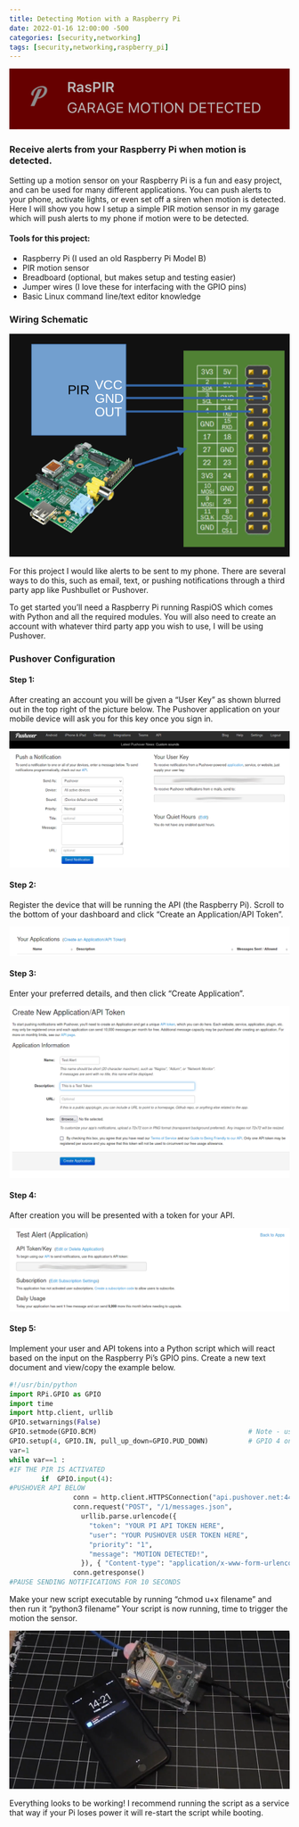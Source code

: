 ```yaml
---
title: Detecting Motion with a Raspberry Pi
date: 2022-01-16 12:00:00 -500
categories: [security,networking]
tags: [security,networking,raspberry_pi]
---
```


![featured_image](/assets/paspir/PIR-Alert.webp)

### Receive alerts from your Raspberry Pi when motion is detected.

Setting up a motion sensor on your Raspberry Pi is a fun and easy project, and can be used for many different applications. You can push alerts to your phone, activate lights, or even set off a siren when motion is detected. Here I will show you how I setup a simple PIR motion sensor in my garage which will push alerts to my phone if motion were to be detected.

#### Tools for this project:

* Raspberry Pi (I used an old Raspberry Pi Model B)
* PIR motion sensor
* Breadboard (optional, but makes setup and testing easier)
* Jumper wires (I love these for interfacing with the GPIO pins)
* Basic Linux command line/text editor knowledge

### Wiring Schematic

![wiring_schematic](/assets/paspir/schematic.png)

For this project I would like alerts to be sent to my phone. There are several ways to do this, such as email, text, or pushing notifications through a third party app like Pushbullet or Pushover.

To get started you’ll need a Raspberry Pi running RaspiOS which comes with Python and all the required modules. You will also need to create an account with whatever third party app you wish to use, I will be using Pushover.

### Pushover Configuration

#### Step 1:

After creating an account you will be given a “User Key” as shown blurred out in the top right of the picture below. The Pushover application on your mobile device will ask you for this key once you sign in.

![pushover_setup](/assets/paspir/pushover_user_key.png)

#### Step 2:

Register the device that will be running the API (the Raspberry Pi). Scroll to the bottom of your dashboard and click “Create an Application/API Token”.

![pushover_token](/assets/paspir/pushover_create_token.png)

#### Step 3:

Enter your preferred details, and then click “Create Application”.

![create_token](/assets/paspir/pushover_create_token_2.png)

#### Step 4:

After creation you will be presented with a token for your API.

![test_token](/assets/paspir/pushover_create_token_3.png)

#### Step 5:

Implement your user and API tokens into a Python script which will react based on the input on the Raspberry Pi’s GPIO pins. Create a new text document and view/copy the example below.

```python
#!/usr/bin/python
import RPi.GPIO as GPIO
import time
import http.client, urllib
GPIO.setwarnings(False)
GPIO.setmode(GPIO.BCM)                                      # Note - using the BCM naming method
GPIO.setup(4, GPIO.IN, pull_up_down=GPIO.PUD_DOWN)          # GPIO 4 on the board is the PIR input
var=1
while var==1 :
#IF THE PIR IS ACTIVATED
        if  GPIO.input(4):
#PUSHOVER API BELOW
                conn = http.client.HTTPSConnection("api.pushover.net:443")
                conn.request("POST", "/1/messages.json",
                  urllib.parse.urlencode({
                    "token": "YOUR PI API TOKEN HERE",
                    "user": "YOUR PUSHOVER USER TOKEN HERE",
                    "priority": "1",
                    "message": "MOTION DETECTED!",
                  }), { "Content-type": "application/x-www-form-urlencoded" })
                conn.getresponse()
#PAUSE SENDING NOTIFICATIONS FOR 10 SECONDS
```

Make your new script executable by running “chmod u+x filename” and then run it “python3 filename” Your script is now running, time to trigger the motion the sensor.

![alert](/assets/paspir/alert_pic.png)

Everything looks to be working! I recommend running the script as a service that way if your Pi loses power it will re-start the script while booting.

